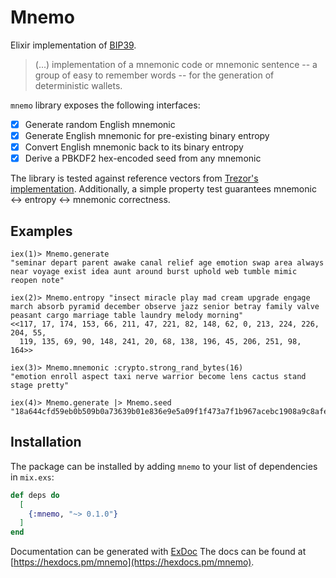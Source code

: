 # Mnemo

Elixir implementation of [BIP39](https://github.com/bitcoin/bips/blob/master/bip-0039.mediawiki).

> (...) implementation of a mnemonic code or mnemonic sentence -- a group of easy to remember words -- for the generation of deterministic wallets.

`mnemo` library exposes the following interfaces:

  - [x] Generate random English mnemonic
  - [x] Generate English mnemonic for pre-existing binary entropy
  - [x] Convert English mnemonic back to its binary entropy
  - [x] Derive a PBKDF2 hex-encoded seed from any mnemonic 

The library is tested against reference vectors from [Trezor's implementation](https://github.com/trezor/python-mnemonic). Additionally, a simple property test guarantees mnemonic <-> entropy <-> mnemonic correctness.

## Examples

```
iex(1)> Mnemo.generate
"seminar depart parent awake canal relief age emotion swap area always near voyage exist idea aunt around burst uphold web tumble mimic reopen note"
```

```
iex(2)> Mnemo.entropy "insect miracle play mad cream upgrade engage march absorb pyramid december observe jazz senior betray family valve peasant cargo marriage table laundry melody morning"
<<117, 17, 174, 153, 66, 211, 47, 221, 82, 148, 62, 0, 213, 224, 226, 204, 55,
  119, 135, 69, 90, 148, 241, 20, 68, 138, 196, 45, 206, 251, 98, 164>>
```

```
iex(3)> Mnemo.mnemonic :crypto.strong_rand_bytes(16)
"emotion enroll aspect taxi nerve warrior become lens cactus stand stage pretty"
```

```
iex(4)> Mnemo.generate |> Mnemo.seed
"18a644cfd59eb0b509b0a73639b01e836e9e5a09f1f473a7f1b967acebc1908a9c8afe4ad8fabe7928d11ea422ffabec42db07ca7085131196b7d3fb6a1d9bc4"
```

## Installation

The package can be installed by adding `mnemo` to your list of dependencies in `mix.exs`:

```elixir
def deps do
  [
    {:mnemo, "~> 0.1.0"}
  ]
end
```

Documentation can be generated with [ExDoc](https://github.com/elixir-lang/ex_doc)
The docs can be found at [https://hexdocs.pm/mnemo](https://hexdocs.pm/mnemo).
